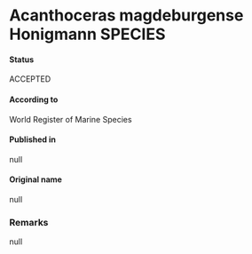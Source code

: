 Acanthoceras magdeburgense Honigmann SPECIES
=======

#### Status
ACCEPTED

#### According to
World Register of Marine Species

#### Published in
null

#### Original name
null

### Remarks
null